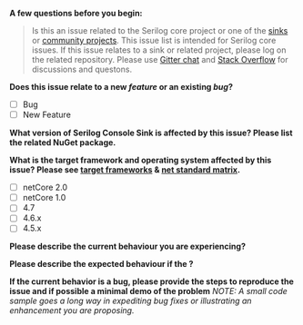**A few questions before you begin:**

> Is this an issue related to the Serilog core project or one of the [sinks](https://github.com/serilog/serilog/wiki/Provided-Sinks) or [community projects](https://github.com/serilog/serilog/wiki/Community-Projects).  This issue list is intended for Serilog core issues. If this issue relates to a sink or related project, please log on the related repository.  Please use [Gitter chat](https://gitter.im/serilog/serilog) and [Stack Overflow](http://stackoverflow.com/questions/tagged/serilog)  for discussions and questons.


**Does this issue relate to a new *feature* or an existing *bug*?**
- [ ] Bug
- [ ] New Feature

**What version of Serilog Console Sink is affected by this issue?  Please list the related NuGet package.**

**What is the target framework and operating system affected by this issue? Please see [target frameworks](https://docs.microsoft.com/en-us/nuget/schema/target-frameworks) & [net standard matrix](https://docs.microsoft.com/en-us/dotnet/standard/net-standard).**

- [ ] netCore 2.0
- [ ] netCore 1.0
- [ ] 4.7
- [ ] 4.6.x
- [ ] 4.5.x

**Please describe the current behaviour you are experiencing?**

**Please describe the expected behaviour if the ?**

**If the current behavior is a bug, please provide the steps to reproduce the issue and if possible a minimal demo of the problem**
*NOTE: A small code sample goes a long way in expediting bug fixes or illustrating an enhancement you are proposing.*
